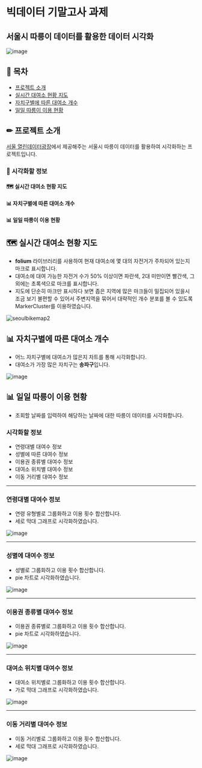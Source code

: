 # 빅데이터 기말고사 과제
## 서울시 따릉이 데이터를 활용한 데이터 시각화
![image](https://github.com/ehdrjs4502/big-data-final-project/assets/33916924/6e598af1-9d7c-485a-a4b0-32e8fcc0ada9)



## 📃 목차
- [프로젝트 소개](#프로젝트-소개)
- [실시간 대여소 현황 지도](#실시간-대여소-현황-지도)
- [자치구별에 따른 대여소 개수](#자치구별에-따른-대여소-개수)
- [일일 따릉이 이용 현황](#일일-따릉이-이용-현황)

## ✏ 프로젝트 소개
[서울 열린데이터광장](https://data.seoul.go.kr/)에서 제공해주는 서울시 따릉이 데이터를 활용하여 시각화하는 프로젝트입니다.

### 👀 시각화할 정보
#### 🗺 실시간 대여소 현황 지도
#### 📊 자치구별에 따른 대여소 개수
#### 📊 일일 따릉이 이용 현황


## 🗺 실시간 대여소 현황 지도
- **folium** 라이브러리를 사용하여 현재 대여소에 몇 대의 자전거가 주차되어 있는지 마크로 표시합니다.
- 대여소에 대여 가능한 자전거 수가 50% 이상이면 파란색, 2대 미만이면 빨간색, 그 외에는 초록색으로 마크를 표시합니다.
- 지도에 단순히 마크만 표시하다 보면 좁은 지역에 많은 마크들이 밀집되어 있을시 조금 보기 불편할 수 있어서 주변지역을 묶어서 대략적인 개수 분포를 볼 수 있도록 MarkerCluster를 이용하였습니다.

![seoulbikemap2](https://github.com/ehdrjs4502/big-data-final-project/assets/33916924/9b52aab1-f865-4b93-a960-cd2747340708)


## 📊 자치구별에 따른 대여소 개수
- 어느 자치구별에 대여소가 많은지 차트를 통해 시각화합니다.
- 대여소가 가장 많은 자치구는 **송파구**입니다.

![image](https://github.com/ehdrjs4502/big-data-final-project/assets/33916924/9c50142b-8c87-462d-8a01-ba6d8b90e17b)

  

## 📊 일일 따릉이 이용 현황
- 조회할 날짜를 입력하여 해당하는 날짜에 대한 따릉이 데이터를 시각화합니다.

### 시각화할 정보
- 연령대별 대여수 정보
- 성별에 따른 대여수 정보
- 이용권 종류별 대여수 정보
- 대여소 위치별 대여수 정보
- 이동 거리별 대여수 정보

-----

### 연령대별 대여수 정보
- 연령 유형별로 그룹화하고 이용 횟수 합산합니다.
- 세로 막대 그래프로 시각화하였습니다.

![image](https://github.com/ehdrjs4502/big-data-final-project/assets/33916924/6fcb720a-9e27-4237-aa15-13941554ec0a)

-----

### 성별에 대여수 정보
- 성별로 그룹화하고 이용 횟수 합산합니다.
- pie 차트로 시각화하였습니다.

![image](https://github.com/ehdrjs4502/big-data-final-project/assets/33916924/af9a56d4-1762-4d53-9424-9c9d9644ce3a)

-----

### 이용권 종류별 대여수 정보
- 이용권 종류별로 그룹화하고 이용 횟수 합산합니다.
- pie 차트로 시각화하였습니다.

![image](https://github.com/ehdrjs4502/big-data-final-project/assets/33916924/1d710d95-f2ce-45be-bf6f-f0a2c3e134e0)

-----

### 대여소 위치별 대여수 정보
- 대여소 위치별로 그룹화하고 이용 횟수 합산합니다.
- 가로 막대 그래프로 시각화하였습니다.

![image](https://github.com/ehdrjs4502/big-data-final-project/assets/33916924/e0a3740c-d43e-447d-9350-a606c1bf4e12)

-----

### 이동 거리별 대여수 정보
- 이동 거리별로 그룹화하고 이용 횟수 합산합니다.
- 세로 막대 그래프로 시각화하였습니다.

![image](https://github.com/ehdrjs4502/big-data-final-project/assets/33916924/4ee71865-75c5-4776-aed3-fc0b38ce6675)








